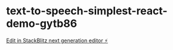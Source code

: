 # text-to-speech-simplest-react-demo-gytb86

[Edit in StackBlitz next generation editor ⚡️](https://stackblitz.com/~/github.com/whalleyph/text-to-speech-simplest-react-demo-gytb86)